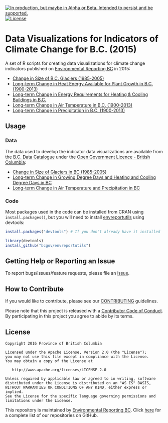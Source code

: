 <a id="devex-badge" rel="Delivery" href="https://github.com/BCDevExchange/assets/blob/master/README.md"><img alt="In production, but maybe in Alpha or Beta. Intended to persist and be supported." style="border-width:0" src="https://assets.bcdevexchange.org/images/badges/delivery.svg" title="In production, but maybe in Alpha or Beta. Intended to persist and be supported." /></a>[![License](https://img.shields.io/badge/License-Apache%202.0-blue.svg)](https://opensource.org/licenses/Apache-2.0)

# Data Visualizations for Indicators of Climate Change for B.C. (2015)

A set of R scripts for creating data visualizations for climate change indicators published on [Environmental Reporting BC](http://www2.gov.bc.ca/gov/content?id=3C233B4F802A4FE186297EC52311E40C) in 2015:

- [Change in Size of B.C. Glaciers (1985-2005)](http://www.env.gov.bc.ca/soe/indicators/climate-change/glaciers.html)
- [Long-term Change in Heat Energy Available for Plant Growth in B.C. (1900-2013)](http://www.env.gov.bc.ca/soe/indicators/climate-change/growing-days.html)
- [Long-term Change in Energy Requirements for Heating & Cooling Buildings in B.C.](http://www.env.gov.bc.ca/soe/indicators/climate-change/heating-cooling-days.html)
- [Long-term Change in Air Temperature in B.C. (1900-2013)](http://www.env.gov.bc.ca/soe/indicators/climate-change/temp.html)
- [Long-term Change in Precipitation in B.C. (1900-2013)](http://www.env.gov.bc.ca/soe/indicators/climate-change/precip.html)


## Usage

### Data
The data used to develop the indicator data visualizations are available from the [B.C. Data Catalogue](https://catalogue.data.gov.bc.ca/dataset?download_audience=Public) under the
[Open Government Licence - British Columbia](http://www2.gov.bc.ca/gov/content/governments/about-the-bc-government/databc/open-data/open-government-license-bc):

- [Change in Size of Glaciers in BC (1985-2005)](https://catalogue.data.gov.bc.ca/dataset/89ff86d7-2d04-4c96-b945-ba56688906eb)
- [Long-term Change in Growing Degree Days and Heating and Cooling Degree Days in BC](https://catalogue.data.gov.bc.ca/dataset/8f0d304e-161d-42e6-a982-cad13e60bd8f)
- [Long-term Change in Air Temperature and Precipitation in BC](https://catalogue.data.gov.bc.ca/dataset/86f93096-8d3d-4b68-ab63-175cc68257e6)


### Code

Most packages used in the code can be installed from CRAN using `install.packages()`, but you will need to install [envreportutils](https://github.com/bcgov/envreportutils) using devtools:


```r
install.packages("devtools") # If you don't already have it installed

library(devtools)
install_github("bcgov/envreportutils")
```

## Getting Help or Reporting an Issue

To report bugs/issues/feature requests, please file an [issue](https://github.com/bcgov/climate-change-indicators-2015/issues).

## How to Contribute

If you would like to contribute, please see our [CONTRIBUTING](CONTRIBUTING.md) guidelines.

Please note that this project is released with a [Contributor Code of Conduct](CODE_OF_CONDUCT.md). By participating in this project you agree to abide by its terms.

## License

    Copyright 2016 Province of British Columbia

    Licensed under the Apache License, Version 2.0 (the "License");
    you may not use this file except in compliance with the License.
    You may obtain a copy of the License at 

       http://www.apache.org/licenses/LICENSE-2.0

    Unless required by applicable law or agreed to in writing, software
    distributed under the License is distributed on an "AS IS" BASIS,
    WITHOUT WARRANTIES OR CONDITIONS OF ANY KIND, either express or implied.
    See the License for the specific language governing permissions and
    limitations under the License.
    
This repository is maintained by [Environmental Reporting BC](http://www2.gov.bc.ca/gov/content?id=FF80E0B985F245CEA62808414D78C41B). Click [here](https://github.com/bcgov/EnvReportBC) for a complete list of our repositories on GitHub.
